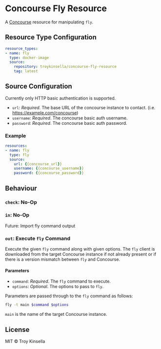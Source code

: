 Concourse Fly Resource
======================

A [Concourse](http://concourse.ci/) resource for manipulating `fly`.

## Resource Type Configuration

```yaml
resource_types:
- name: fly
  type: docker-image
  source:
    repository: troykinsella/concourse-fly-resource
    tag: latest
```

## Source Configuration

Currently only HTTP basic authentication is supported.

* `url`: _Required_. The base URL of the concourse instance to contact. (i.e. https://example.com/concourse)
* `username`: _Required_. The concourse basic auth username.
* `password`: _Required_. The concourse basic auth password.

### Example

```yaml
resources:
- name: fly
  type: fly
  source:
    url: {{concourse_url}}
    username: {{concourse_username}}
    password: {{concourse_password}}
```

## Behaviour

### `check`: No-Op

### `in`: No-Op

Future: Import fly command output

### `out`: Execute `fly` Command

Execute the given `fly` command along with given options. The `fly` client is downloaded from the target 
Concourse instance if not already present or if there is a version mismatch between `fly` and Concourse.

#### Parameters

* `command`: _Required_. The `fly` command to execute.
* `options`: _Optional_. The options to pass to `fly`.

Parameters are passed through to the `fly` command as follows:
```sh
fly -t main $command $options
```
`main` is the name of the target Concourse instance.

## License

MIT © Troy Kinsella
